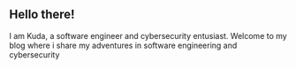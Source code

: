 ## Hello there!

I am Kuda, a software engineer and cybersecurity entusiast. Welcome to my blog where i share my adventures in software engineering and cybersecurity